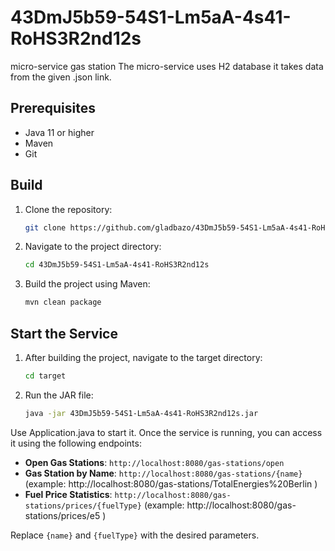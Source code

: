 # 43DmJ5b59-54S1-Lm5aA-4s41-RoHS3R2nd12s
micro-service gas station
The micro-service uses H2 database it takes data from the given .json link.
## Prerequisites

- Java 11 or higher
- Maven
- Git

## Build

1. Clone the repository:

    ```bash
    git clone https://github.com/gladbazo/43DmJ5b59-54S1-Lm5aA-4s41-RoHS3R2nd12s.git
    ```

2. Navigate to the project directory:

    ```bash
    cd 43DmJ5b59-54S1-Lm5aA-4s41-RoHS3R2nd12s
    ```

3. Build the project using Maven:

    ```bash
    mvn clean package
    ```

## Start the Service

1. After building the project, navigate to the target directory:

    ```bash
    cd target
    ```

2. Run the JAR file:

    ```bash
    java -jar 43DmJ5b59-54S1-Lm5aA-4s41-RoHS3R2nd12s.jar
    ```
Use Application.java to start it.
Once the service is running, you can access it using the following endpoints:

- **Open Gas Stations**: `http://localhost:8080/gas-stations/open`
- **Gas Station by Name**: `http://localhost:8080/gas-stations/{name}` (example: http://localhost:8080/gas-stations/TotalEnergies%20Berlin )
- **Fuel Price Statistics**: `http://localhost:8080/gas-stations/prices/{fuelType}` (example: http://localhost:8080/gas-stations/prices/e5 )

Replace `{name}` and `{fuelType}` with the desired parameters.
